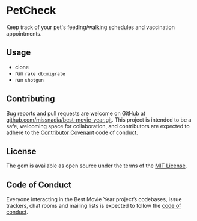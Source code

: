# PetCheck
Keep track of your pet's feeding/walking schedules and vaccination appointments.

## Usage
- clone
- run `rake db:migrate`
- run `shotgun`

## Contributing

Bug reports and pull requests are welcome on GitHub at [github.com/missnadia/best-movie-year.git](https://github.com/missnadia/petcheck.git). This project is intended to be a safe, welcoming space for collaboration, and contributors are expected to adhere to the [Contributor Covenant](http://contributor-covenant.org) code of conduct.

## License

The gem is available as open source under the terms of the [MIT License](https://opensource.org/licenses/MIT).

## Code of Conduct

Everyone interacting in the Best Movie Year project’s codebases, issue trackers, chat rooms and mailing lists is expected to follow the [code of conduct](https://github.com/missnadia/petcheck/blob/master/CODE_OF_CONDUCT.md).
